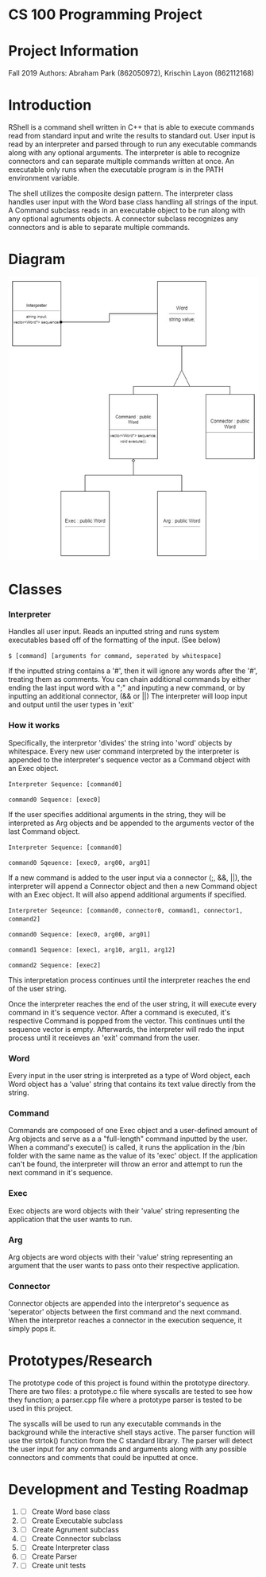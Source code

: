 # CS 100 Programming Project

# Project Information
Fall 2019
Authors: Abraham Park (862050972), Krischin Layon (862112168)

# Introduction
RShell is a command shell written in C++ that is able to execute commands read from standard input and write the results to standard out. User input is read by an interpreter and parsed through to run any executable commands along with any optional arguments. The interpreter is able to recognize connectors and can separate multiple commands written at once. An executable only runs when the executable program is in the PATH environment variable. 

The shell utilizes the composite design pattern. The interpreter class handles user input with the Word base class handling all strings of the input. A Command subclass reads in an executable object to be run along with any optional agruments objects. A connector subclass recognizes any connectors and is able to separate multiple commands. 

# Diagram
[OMT_DIAGRAM]: images/OMT_diagram2.jpg "OMT Diagram"

![alt-text][OMT_DIAGRAM]

# Classes

### Interpreter
Handles all user input. Reads an inputted string and runs system executables based off of the formatting of the input. (See below)

``` $ [command] [arguments for command, seperated by whitespace] ```

If the inputted string contains a '#', then it will ignore any words after the '#', treating them as comments.
You can chain additional commands by either ending the last input word with a ";" and inputing a new command, or by inputting an additional connector, (&& or ||)
The interpreter will loop input and output until the user types in 'exit'
### How it works
Specifically, the interpretor 'divides' the string into 'word' objects by whitespace.
Every new user command interpreted by the interpreter is appended to the interpreter's sequence vector as a Command object with an Exec object. 

``` Interpreter Sequence: [command0] ```

``` command0 Sequence: [exec0] ```

If the user specifies additional arguments in the string, they will be interpreted as Arg objects and be appended to the arguments vector of the last Command object.

``` Interpreter Sequence: [command0] ```

``` command0 Sqeuence: [exec0, arg00, arg01] ```

If a new command is added to the user input via a connector (;, &&, ||), the interpreter will append a Connector object and then a new Command object with an Exec object. It will also append additional arguments if specified.

``` Interpreter Seqeunce: [command0, connector0, command1, connector1, command2] ```

``` command0 Sequence: [exec0, arg00, arg01] ```

``` command1 Sequence: [exec1, arg10, arg11, arg12] ```

``` command2 Sequence: [exec2] ```

This interpretation process continues until the interpreter reaches the end of the user string.

Once the interpreter reaches the end of the user string, it will execute every command in it's sequence vector. After a command is executed, it's respective Command is popped from the vector.
This continues until the sequence vector is empty. Afterwards, the interpreter will redo the input process until it receieves an 'exit' command from the user.

### Word
Every input in the user string is interpreted as a type of Word object, each Word object has a 'value' string that contains its text value directly from the string.

### Command
Commands are composed of one Exec object and a user-defined amount of  Arg objects and serve as a a "full-length" command inputted by the user.
When a command's execute() is called, it runs the application in the /bin folder with the same name as the value of its 'exec' object.
If the application can't be found, the interpreter will throw an error and attempt to run the next command in it's sequence.

### Exec
Exec objects are word objects with their 'value' string representing the application that the user wants to run. 

### Arg
Arg objects are word objects with their 'value' string representing an argument that the user wants to pass onto their respective application.

### Connector
Connector objects are appended into the interpretor's sequence as 'seperator' objects between the first command and the next command.
When the interpretor reaches a connector in the execution sequence, it simply pops it.

# Prototypes/Research
The prototype code of this project is found within the prototype directory. There are two files: a prototype.c file where syscalls are tested to see how they function; a parser.cpp file where a prototype parser is tested to be used in this project. 

The syscalls will be used to run any executable commands in the background while the interactive shell stays active. The parser function will use the strtok() function from the C standard library. The parser will detect the user input for any commands and arguments along with any possible connectors and comments that could be inputted at once. 


# Development and Testing Roadmap
1. - [ ] Create Word base class
1. - [ ] Create Executable subclass 
1. - [ ] Create Agrument subclass 
1. - [ ] Create Connector subclass 
1. - [ ] Create Interpreter class
1. - [ ] Create Parser 
1. - [ ] Create unit tests 
